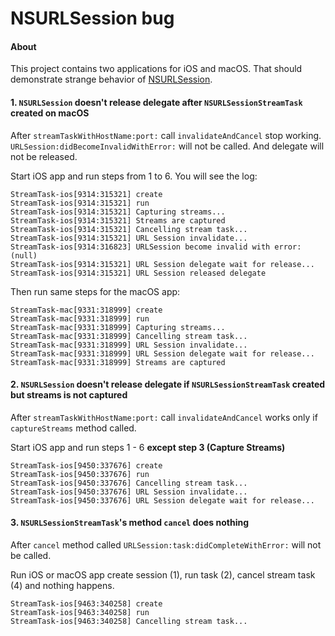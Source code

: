 NSURLSession bug
===

#### About

This project contains two applications for iOS and macOS. That should demonstrate strange behavior of [NSURLSession](https://developer.apple.com/library/ios/documentation/Foundation/Reference/NSURLSession_class/).

#### 1. `NSURLSession` doesn't release delegate after `NSURLSessionStreamTask` created on macOS

After `streamTaskWithHostName:port:` call `invalidateAndCancel` stop working. `URLSession:didBecomeInvalidWithError:` will not be called. And delegate will not be released.

Start iOS app and run steps from 1 to 6. You will see the log:
```
StreamTask-ios[9314:315321] create
StreamTask-ios[9314:315321] run
StreamTask-ios[9314:315321] Capturing streams...
StreamTask-ios[9314:315321] Streams are captured
StreamTask-ios[9314:315321] Cancelling stream task...
StreamTask-ios[9314:315321] URL Session invalidate...
StreamTask-ios[9314:316823] URLSession become invalid with error:
(null)
StreamTask-ios[9314:315321] URL Session delegate wait for release...
StreamTask-ios[9314:315321] URL Session released delegate
```

Then run same steps for the macOS app:
```
StreamTask-mac[9331:318999] create
StreamTask-mac[9331:318999] run
StreamTask-mac[9331:318999] Capturing streams...
StreamTask-mac[9331:318999] Cancelling stream task...
StreamTask-mac[9331:318999] URL Session invalidate...
StreamTask-mac[9331:318999] URL Session delegate wait for release...
StreamTask-mac[9331:318999] Streams are captured
```

#### 2. `NSURLSession` doesn't release delegate if `NSURLSessionStreamTask` created but streams is not captured

After `streamTaskWithHostName:port:` call `invalidateAndCancel` works only if `captureStreams` method called.

Start iOS app and run steps 1 - 6 **except step 3 (Capture Streams)**
```
StreamTask-ios[9450:337676] create
StreamTask-ios[9450:337676] run
StreamTask-ios[9450:337676] Cancelling stream task...
StreamTask-ios[9450:337676] URL Session invalidate...
StreamTask-ios[9450:337676] URL Session delegate wait for release...
```

#### 3. `NSURLSessionStreamTask`'s method `cancel` does nothing

After `cancel` method called `URLSession:task:didCompleteWithError:` will not be called.

Run iOS or macOS app create session (1), run task (2), cancel stream task (4) and nothing happens.
```
StreamTask-ios[9463:340258] create
StreamTask-ios[9463:340258] run
StreamTask-ios[9463:340258] Cancelling stream task...
```
